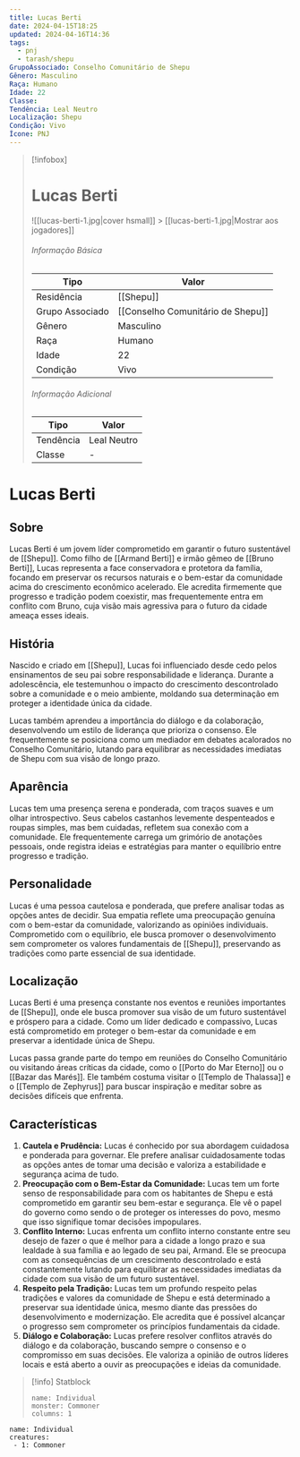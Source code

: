 ```yaml
---
title: Lucas Berti
date: 2024-04-15T18:25
updated: 2024-04-16T14:36
tags:
  - pnj
  - tarash/shepu
GrupoAssociado: Conselho Comunitário de Shepu
Gênero: Masculino
Raça: Humano
Idade: 22
Classe:
Tendência: Leal Neutro
Localização: Shepu
Condição: Vivo
Ícone: PNJ
---
```


> [!infobox]
>
> # Lucas Berti
>
> ![[lucas-berti-1.jpg|cover hsmall]] > [[lucas-berti-1.jpg|Mostrar aos jogadores]]
>
> ###### Informação Básica
>
> | Tipo            | Valor                             |
> | --------------- | --------------------------------- |
> | Residência      | [[Shepu]]                         |
> | Grupo Associado | [[Conselho Comunitário de Shepu]] |
> | Gênero          | Masculino                         |
> | Raça            | Humano                            |
> | Idade           | 22                                |
> | Condição        | Vivo                              |
>
> ###### Informação Adicional
>
> | Tipo      | Valor       |
> | --------- | ----------- |
> | Tendência | Leal Neutro |
> | Classe    | -           |

# Lucas Berti

## Sobre

Lucas Berti é um jovem líder comprometido em garantir o futuro sustentável de [[Shepu]]. Como filho de [[Armand Berti]] e irmão gêmeo de [[Bruno Berti]], Lucas representa a face conservadora e protetora da família, focando em preservar os recursos naturais e o bem-estar da comunidade acima do crescimento econômico acelerado. Ele acredita firmemente que progresso e tradição podem coexistir, mas frequentemente entra em conflito com Bruno, cuja visão mais agressiva para o futuro da cidade ameaça esses ideais.

## História

Nascido e criado em [[Shepu]], Lucas foi influenciado desde cedo pelos ensinamentos de seu pai sobre responsabilidade e liderança. Durante a adolescência, ele testemunhou o impacto do crescimento descontrolado sobre a comunidade e o meio ambiente, moldando sua determinação em proteger a identidade única da cidade.

Lucas também aprendeu a importância do diálogo e da colaboração, desenvolvendo um estilo de liderança que prioriza o consenso. Ele frequentemente se posiciona como um mediador em debates acalorados no Conselho Comunitário, lutando para equilibrar as necessidades imediatas de Shepu com sua visão de longo prazo.

## Aparência

Lucas tem uma presença serena e ponderada, com traços suaves e um olhar introspectivo. Seus cabelos castanhos levemente despenteados e roupas simples, mas bem cuidadas, refletem sua conexão com a comunidade. Ele frequentemente carrega um grimório de anotações pessoais, onde registra ideias e estratégias para manter o equilíbrio entre progresso e tradição.

## Personalidade

Lucas é uma pessoa cautelosa e ponderada, que prefere analisar todas as opções antes de decidir. Sua empatia reflete uma preocupação genuína com o bem-estar da comunidade, valorizando as opiniões individuais. Comprometido com o equilíbrio, ele busca promover o desenvolvimento sem comprometer os valores fundamentais de [[Shepu]], preservando as tradições como parte essencial de sua identidade.

## Localização

Lucas Berti é uma presença constante nos eventos e reuniões importantes de [[Shepu]], onde ele busca promover sua visão de um futuro sustentável e próspero para a cidade. Como um líder dedicado e compassivo, Lucas está comprometido em proteger o bem-estar da comunidade e em preservar a identidade única de Shepu.

Lucas passa grande parte do tempo em reuniões do Conselho Comunitário ou visitando áreas críticas da cidade, como o [[Porto do Mar Eterno]] ou o [[Bazar das Marés]]. Ele também costuma visitar o [[Templo de Thalassa]] e o [[Templo de Zephyrus]] para buscar inspiração e meditar sobre as decisões difíceis que enfrenta.

## Características

1. **Cautela e Prudência:** Lucas é conhecido por sua abordagem cuidadosa e ponderada para governar. Ele prefere analisar cuidadosamente todas as opções antes de tomar uma decisão e valoriza a estabilidade e segurança acima de tudo.
2. **Preocupação com o Bem-Estar da Comunidade:** Lucas tem um forte senso de responsabilidade para com os habitantes de Shepu e está comprometido em garantir seu bem-estar e segurança. Ele vê o papel do governo como sendo o de proteger os interesses do povo, mesmo que isso signifique tomar decisões impopulares.
3. **Conflito Interno:** Lucas enfrenta um conflito interno constante entre seu desejo de fazer o que é melhor para a cidade a longo prazo e sua lealdade à sua família e ao legado de seu pai, Armand. Ele se preocupa com as consequências de um crescimento descontrolado e está constantemente lutando para equilibrar as necessidades imediatas da cidade com sua visão de um futuro sustentável.
4. **Respeito pela Tradição:** Lucas tem um profundo respeito pelas tradições e valores da comunidade de Shepu e está determinado a preservar sua identidade única, mesmo diante das pressões do desenvolvimento e modernização. Ele acredita que é possível alcançar o progresso sem comprometer os princípios fundamentais da cidade.
5. **Diálogo e Colaboração:** Lucas prefere resolver conflitos através do diálogo e da colaboração, buscando sempre o consenso e o compromisso em suas decisões. Ele valoriza a opinião de outros líderes locais e está aberto a ouvir as preocupações e ideias da comunidade.

> [!info] Statblock
>
> ```statblock
> name: Individual
> monster: Commoner
> columns: 1
> ```

```encounter-table
name: Individual
creatures:
 - 1: Commoner
```
